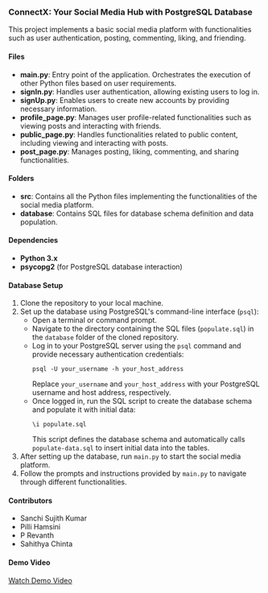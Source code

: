 ### ConnectX: Your Social Media Hub with PostgreSQL Database

This project implements a basic social media platform with functionalities such as user authentication, posting, commenting, liking, and friending.

#### Files

- **main.py**: Entry point of the application. Orchestrates the execution of other Python files based on user requirements.
- **signIn.py**: Handles user authentication, allowing existing users to log in.
- **signUp.py**: Enables users to create new accounts by providing necessary information.
- **profile_page.py**: Manages user profile-related functionalities such as viewing posts and interacting with friends.
- **public_page.py**: Handles functionalities related to public content, including viewing and interacting with posts.
- **post_page.py**: Manages posting, liking, commenting, and sharing functionalities.

#### Folders

- **src**: Contains all the Python files implementing the functionalities of the social media platform.
- **database**: Contains SQL files for database schema definition and data population.

#### Dependencies

- **Python 3.x**
- **psycopg2** (for PostgreSQL database interaction)

#### Database Setup

1. Clone the repository to your local machine.
2. Set up the database using PostgreSQL's command-line interface (`psql`):
   - Open a terminal or command prompt.
   - Navigate to the directory containing the SQL files (`populate.sql`) in the `database` folder of the cloned repository.
   - Log in to your PostgreSQL server using the `psql` command and provide necessary authentication credentials:
     ```
     psql -U your_username -h your_host_address
     ```
     Replace `your_username` and `your_host_address` with your PostgreSQL username and host address, respectively.
   - Once logged in, run the SQL script to create the database schema and populate it with initial data:
     ```
     \i populate.sql
     ```
     This script defines the database schema and automatically calls `populate-data.sql` to insert initial data into the tables.
3. After setting up the database, run `main.py` to start the social media platform.
4. Follow the prompts and instructions provided by `main.py` to navigate through different functionalities.

#### Contributors

- Sanchi Sujith Kumar
- Pilli Hamsini
- P Revanth
- Sahithya Chinta

####  Demo Video

[Watch Demo Video](demo_video_link_here)